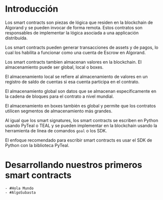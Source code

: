 # Introducción
Los smart contracts son piezas de lógica que residen en la blockchain de Algorand y se pueden invocar de forma remota. Estos contratos son responsables de implementar la lógica asociada a una applicación distribuída. 

Los smart contracts pueden generar transacciones de assets y de pagos, lo cual los habilita a funcionar como una cuenta de Escrow en Algorand. 

Los smart contracts tambien almacenan valores en la blockchain. El almacenamiento puede ser global, local o boxes. 

El almacenamiento local se refiere al almacenamiento de valores en un registro de saldo de cuentas si esa cuenta participa en el contrato.

El almacenamiento global son datos que se almacenan específicamente en la cadena de bloques para el contrato a nivel mundial.

El almacenamiento en boxes también es global y permite que los contratos utilicen segmentos de almacenamiento más grandes.

Al igual que los smart signatures, los smart contracts se escriben en Python usando PyTeal o TEAL y se pueden implementar en la blockchain usando la herramienta de línea de comandos ```goal``` o los SDK. 

El enfoque recomendado para escribir smart contracts es usar el SDK de Python con la biblioteca PyTeal.

# Desarrollando nuestros primeros smart contracts
    - #Hola Mundo
    - #AlgoSubasta


